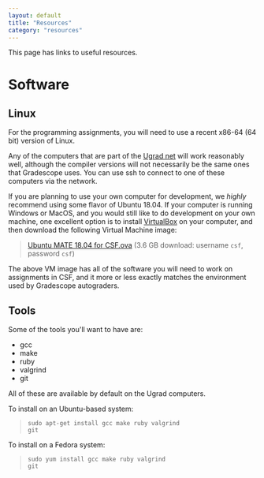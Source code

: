 ```yaml
---
layout: default
title: "Resources"
category: "resources"
---
```


This page has links to useful resources.

# Software

## Linux

For the programming assignments, you will need to use a recent x86-64 (64 bit) version of Linux.

Any of the computers that are part of the [Ugrad
net](https://support.cs.jhu.edu/wiki/Linux_Clients_on_the_CS_Undergrad_Net)
will work reasonably well, although the compiler versions will not
necessarily be the same ones that Gradescope uses.  You can use ssh to
connect to one of these computers via the network.

If you are planning to use your own computer for development,
we *highly* recommend using some flavor of Ubuntu 18.04.  If your
computer is running Windows or MacOS, and you would still like to do
development on your own machine, one excellent option is to install
[VirtualBox](https://www.virtualbox.org) on your computer, and then
download the following Virtual Machine image:

> [Ubuntu MATE 18.04 for CSF.ova](https://drive.google.com/file/d/13rsQzOWNvAW3AIIC6M-BcoNRDYgdwcYA/view?usp=sharing) (3.6 GB download: username `csf`, password `csf`)

The above VM image has all of the software you will need to work on
assignments in CSF, and it more or less exactly matches the environment
used by Gradescope autograders.

## Tools

Some of the tools you'll want to have are:

* gcc
* make
* ruby
* valgrind
* git

All of these are available by default on the Ugrad computers.

To install on an Ubuntu-based system:

> <code class="cmd">sudo apt-get install gcc make ruby valgrind git</code>

To install on a Fedora system:

> <code class="cmd">sudo yum install gcc make ruby valgrind git</code>
